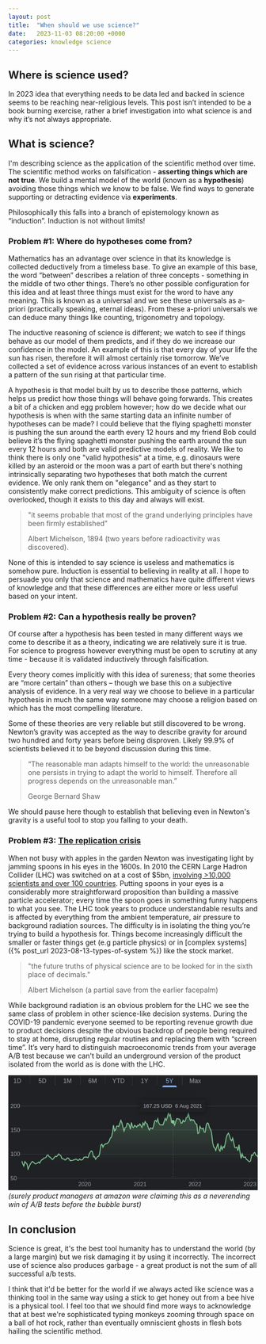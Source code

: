 ```yaml
---
layout: post
title:  "When should we use science?"
date:   2023-11-03 08:20:00 +0000
categories: knowledge science
---
```


## Where is science used? 

In 2023 idea that everything needs to be data led and backed in science seems to be reaching near-religious levels. This post isn’t intended to be a book burning exercise, rather a brief investigation into what science is and why it’s not always appropriate.

## What is science? 

I'm describing science as the application of the scientific method over time. The scientific method works on falsification - **asserting things which are not true**. 
We build a mental model of the world (known as a **hypothesis**) avoiding those things which we know to be false. We find ways to generate supporting or detracting evidence via **experiments**. 

Philosophically this falls into a branch of epistemology known as “induction”. Induction is not without limits!

### Problem #1: Where do hypotheses come from? 

Mathematics has an advantage over science in that its knowledge is collected deductively from a timeless base. To give an example of this base, the word “between” describes a relation of three concepts - something in the middle of two other things. There’s no other possible configuration for this idea and at least three things must exist for the word to have any meaning. This is known as a universal and we see these universals as a-priori (practically speaking, eternal ideas). From these a-priori universals we can deduce many things like counting, trigonometry and topology.

The inductive reasoning of science is different; we watch to see if things behave as our model of them predicts, and if they do we increase our confidence in the model. An example of this is that every day of your life the sun has risen, therefore it will almost certainly rise tomorrow. We’ve collected a set of evidence across various instances of an event to establish a pattern of the sun rising at that particular time.

A hypothesis is that model built by us to describe those patterns, which helps us predict how those things will behave going forwards. This creates a bit of a chicken and egg problem however; how do we decide what our hypothesis is when with the same starting data an infinite number of hypotheses can be made? I could believe that the flying spaghetti monster is pushing the sun around the earth every 12 hours and my friend Bob could believe it’s the flying spaghetti monster pushing the earth around the sun every 12 hours and both are valid predictive models of reality. We like to think there is only one "valid hypothesis" at a time, e.g. dinosaurs were killed by an asteroid or the moon was a part of earth but there's nothing intrinsically separating two hypotheses that both match the current evidence. We only rank them on "elegance" and as they start to consistently make correct predictions. This ambiguity of science is often overlooked, though it exists to this day and always will exist. 

> "it seems probable that most of the grand underlying principles have been firmly established"
> 
> Albert Michelson, 1894 (two years before radioactivity was discovered). 

None of this is intended to say science is useless and mathematics is somehow pure. Induction is essential to believing in reality at all. I hope to persuade you only that science and mathematics have quite different views of knowledge and that these differences are either more or less useful based on your intent.

### Problem #2: Can a hypothesis really be proven?

Of course after a hypothesis has been tested in many different ways we come to describe it as a theory, indicating we are relatively sure it is true. For science to progress however everything must be open to scrutiny at any time - because it is validated inductively through falsification. 

Every theory comes implicitly with this idea of sureness; that some theories are “more certain” than others – though we base this on a subjective analysis of evidence. In a very real way we choose to believe in a particular hypothesis in much the same way someone may choose a religion based on which has the most compelling literature.

Some of these theories are very reliable but still discovered to be wrong. Newton’s gravity was accepted as the way to describe gravity for around two hundred and forty years before being disproven. Likely 99.9% of scientists believed it to be beyond discussion during this time.

> “The reasonable man adapts himself to the world: the unreasonable one persists in trying to adapt the world to himself. Therefore all progress depends on the unreasonable man.”
>
> George Bernard Shaw

We should pause here though to establish that believing even in Newton's gravity is a useful tool to stop you falling to your death.
 
### Problem #3: [The replication crisis](https://en.wikipedia.org/wiki/Replication_crisis)

When not busy with apples in the garden Newton was investigating light by jamming spoons in his eyes in the 1600s. In 2010 the CERN Large Hadron Collider (LHC) was switched on at a cost of $5bn, [involving >10,000 scientists and over 100 countries](https://en.wikipedia.org/wiki/Large_Hadron_Collider). Putting spoons in your eyes is a considerably more straightforward proposition than building a massive particle accelerator; every time the spoon goes in something funny happens to what you see. The LHC took years to produce understandable results and is affected by everything from the ambient temperature, air pressure to background radiation sources. The difficulty is in isolating the thing you’re trying to build a hypothesis for. Things become increasingly difficult the smaller or faster things get (e.g particle physics) or in [complex systems]({% post_url 2023-08-13-types-of-system %}) like the stock market. 

> "the future truths of physical science are to be looked for in the sixth place of decimals." 
>
> Albert Michelson (a partial save from the earlier facepalm)

While background radiation is an obvious problem for the LHC we see the same class of problem in other science-like decision systems. During the COVID-19 pandemic everyone seemed to be reporting revenue growth due to product decisions despite the obvious backdrop of people being required to stay at home, disrupting regular routines and replacing them with “screen time”. It’s very hard to distinguish macroeconomic trends from your average A/B test because we can't build an underground version of the product isolated from the world as is done with the LHC.

![Product managers at amazon saying they're crushing it](/assets/img/posts/amazonshareprice.jpg) *(surely product managers at amazon were claiming this as a neverending win of A/B tests before the bubble burst)*

## In conclusion

Science is great, it's the best tool humanity has to understand the world (by a large margin) but we risk damaging it by using it incorrectly. The incorrect use of science also produces garbage - a great product is not the sum of all successful a/b tests.

I think that it'd be better for the world if we always acted like science was a thinking tool in the same way using a stick to get honey out from a bee hive is a physical tool. I feel too that we should find more ways to acknowledge that at best we're sophisticated typing monkeys zooming through space on a ball of hot rock, rather than eventually omniscient ghosts in flesh bots hailing the scientific method.
